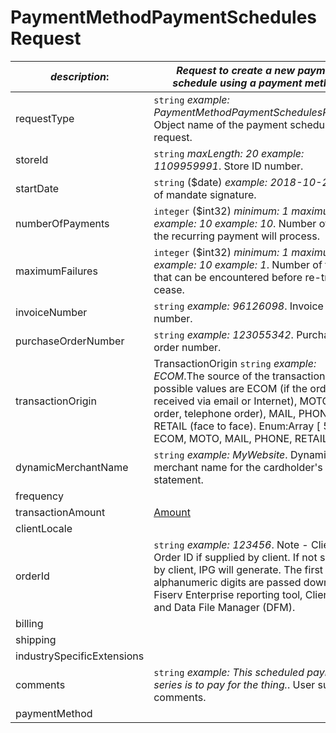 
# PaymentMethodPaymentSchedulesRequest

| *description*:   | *Request to create a new payment schedule using a payment method.*|
|----|----|
| requestType |    ``` string ```  *example:   PaymentMethodPaymentSchedulesRequest*. Object name of the payment schedules request.|
| storeId |    ``` string ```  *maxLength: 20  example: 1109959991*. Store ID number.|
| startDate |   ``` string ``` ($date)   *example: 2018-10-25*. Date of mandate signature.|
| numberOfPayments |    ``` integer ``` ($int32)  *minimum: 1 maximum: 999  example: 10  example: 10*.  Number of times the recurring payment will process.|
| maximumFailures |    ``` integer ``` ($int32)  *minimum: 1 maximum: 999  example: 10  example: 1*.  Number of failures that can be encountered before re-tries cease.|
| invoiceNumber |   ``` string ```  *example: 96126098*. Invoice number.|
| purchaseOrderNumber |   ``` string ```  *example: 123055342*. Purchase order number.|
| transactionOrigin |  TransactionOrigin  ``` string ```  *example: ECOM*.The source of the transaction. The possible values are ECOM (if the order was received via email or Internet), MOTO (mail order, telephone order), MAIL, PHONE and RETAIL (face to face). Enum:Array [ 5 ] - [ ECOM, MOTO, MAIL, PHONE, RETAIL ]|
| dynamicMerchantName |   ``` string ```  *example: MyWebsite*. Dynamic merchant name for the cardholder's statement.|
| frequency |   |
| transactionAmount | [Amount](?path=docs/schemas-md/Amount.md)|
| clientLocale |   |
| orderId |    ``` string ```  *example: 123456*. Note - Client Order ID if supplied by client. If not supplied by client, IPG will generate. The first 12 alphanumeric digits are passed down to Fiserv Enterprise reporting tool, Clientline and Data File Manager (DFM).|
| billing |   |
| shipping |   |
| industrySpecificExtensions |   |
| comments |    ``` string ```  *example: This scheduled payment series is to pay for the thing.*. User supplied comments.|
| paymentMethod |   |   
